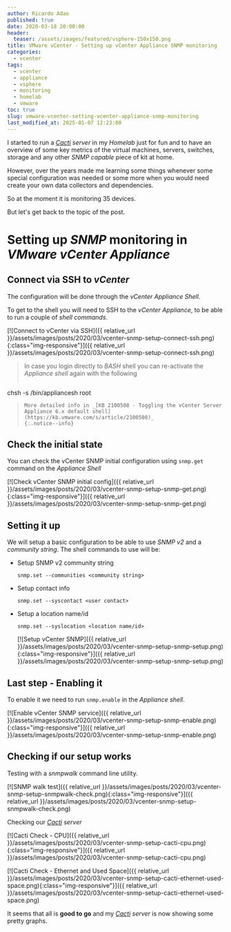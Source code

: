 ```yaml
---
author: Ricardo Adao
published: true
date: 2020-03-18 20:00:00
header:
  teaser: /assets/images/featured/vsphere-150x150.png
title: VMware vCenter - Setting up vCenter Appliance SNMP monitoring
categories:
  - vcenter
tags:
  - vcenter
  - appliance
  - vsphere
  - monitoring
  - homelab
  - vmware
toc: true
slug: vmware-vcenter-setting-vcenter-appliance-snmp-monitoring
last_modified_at: 2025-01-07 12:23:00
---
```

I started to run a _[Cacti](https://www.cacti.net/) server_ in my _Homelab_ just for fun and to have an overview of some key metrics of the virtual machines, servers, switches, storage and any other _SNMP capable_ piece of kit at home.

However, over the years made me learning some things whenever some special configuration was needed or some more when you would need create your own data collectors and dependencies.

So at the moment it is monitoring 35 devices.

But let's get back to the topic of the post.

# Setting up _SNMP_ monitoring in _VMware vCenter Appliance_

## Connect via SSH to _vCenter_

The configuration will be done through the _vCenter Appliance Shell_.

To get to the shell you will need to SSH to the _vCenter Appliance_, to be able to run a couple of _shell commands_.

[![Connect to vCenter via SSH]({{ relative_url }}/assets/images/posts/2020/03/vcenter-snmp-setup-connect-ssh.png){:class="img-responsive"}]({{ relative_url }}/assets/images/posts/2020/03/vcenter-snmp-setup-connect-ssh.png)

> In case you login directly to _BASH_ shell you can re-activate the _Appliance shell_ again with the following
> ```shellscript
chsh -s /bin/appliancesh root
> ```
> More detailed info in _[KB 2100508 - Toggling the vCenter Server Appliance 6.x default shell](https://kb.vmware.com/s/article/2100508)_
> {:.notice--info}

## Check the initial state

You can check the vCenter SNMP initial configuration using `snmp.get` command on the _Appliance Shell_

[![Check vCenter SNMP initial config]({{ relative_url }}/assets/images/posts/2020/03/vcenter-snmp-setup-snmp-get.png){:class="img-responsive"}]({{ relative_url }}/assets/images/posts/2020/03/vcenter-snmp-setup-snmp-get.png)

## Setting it up

We will setup a basic configuration to be able to use _SNMP v2_ and a _community string_.
The shell commands to use will be:

* Setup SNMP v2 community string

  ```shellscript
  snmp.set --communities <community string>
  ```

* Setup contact info

  ```shellscript
  snmp.set --syscontact <user contact>
  ```

* Setup a location name/id

  ```shellscript
  snmp.set --syslocation <location name/id>
  ```

  [![Setup vCenter SNMP]({{ relative_url }}/assets/images/posts/2020/03/vcenter-snmp-setup-snmp-setup.png){:class="img-responsive"}]({{ relative_url }}/assets/images/posts/2020/03/vcenter-snmp-setup-snmp-setup.png)

## Last step - Enabling it

To enable it we need to run `snmp.enable` in the _Appliance shell_.

[![Enable vCenter SNMP service]({{ relative_url }}/assets/images/posts/2020/03/vcenter-snmp-setup-snmp-enable.png){:class="img-responsive"}]({{ relative_url }}/assets/images/posts/2020/03/vcenter-snmp-setup-snmp-enable.png)

## Checking if our setup works

Testing with a _snmpwalk_ command line utility.

[![SNMP walk test]({{ relative_url }}/assets/images/posts/2020/03/vcenter-snmp-setup-snmpwalk-check.png){:class="img-responsive"}]({{ relative_url }}/assets/images/posts/2020/03/vcenter-snmp-setup-snmpwalk-check.png)

Checking our _[Cacti](https://www.cacti.net/) server_ 

[![Cacti Check - CPU]({{ relative_url }}/assets/images/posts/2020/03/vcenter-snmp-setup-cacti-cpu.png){:class="img-responsive"}]({{ relative_url }}/assets/images/posts/2020/03/vcenter-snmp-setup-cacti-cpu.png)

[![Cacti Check - Ethernet and Used Space]({{ relative_url }}/assets/images/posts/2020/03/vcenter-snmp-setup-cacti-ethernet-used-space.png){:class="img-responsive"}]({{ relative_url }}/assets/images/posts/2020/03/vcenter-snmp-setup-cacti-ethernet-used-space.png)

It seems that all is **good to go** and my _[Cacti](https://www.cacti.net/) server_ is now showing some pretty graphs.
